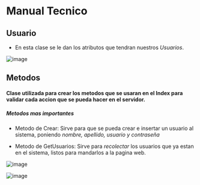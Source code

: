 # Manual Tecnico

## Usuario

- En esta clase se le dan los atributos que tendran nuestros _Usuarios_.

![image](https://user-images.githubusercontent.com/66295181/98757553-63b5fa80-2392-11eb-8a67-9c80bcfca8c9.png)

## Metodos 

#### Clase utilizada para crear los metodos que se usaran en el Index para validar cada accion que se pueda hacer en el servidor. 

##### Metodos mas importantes

- Metodo de Crear: Sirve para que se pueda crear e insertar un usuario al sistema, poniendo _nombre, apellido, usuario y contraseña_

- Metodo de GetUsuarios: Sirve para _recolectar_ los usuarios que ya estan en el sistema, listos para mandarlos a la pagina web.

![image](https://user-images.githubusercontent.com/66295181/98758062-7c72e000-2393-11eb-8d30-4589a6af72fe.png)

![image](https://user-images.githubusercontent.com/66295181/98759458-bd202880-2396-11eb-8b17-8e6fc6ff561b.png)


